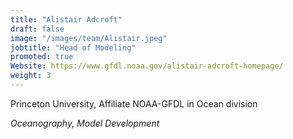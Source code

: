 ```yaml
---
title: "Alistair Adcroft"
draft: false
image: "/images/team/Alistair.jpeg"
jobtitle: "Head of Modeling"
promoted: true
Website: https://www.gfdl.noaa.gov/alistair-adcroft-homepage/
weight: 3
---
```



Princeton University, Affiliate NOAA-GFDL in Ocean division

*Oceanography, Model Development*


